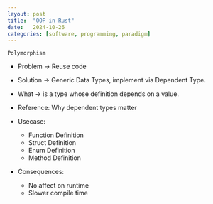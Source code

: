 ```yaml
---
layout: post
title:  "OOP in Rust"
date:   2024-10-26
categories: [software, programming, paradigm]
---
```


`Polymorphism`
- Problem -> Reuse code
- Solution -> Generic Data Types, implement via Dependent Type.
- What -> is a type whose definition depends on a value.
- Reference: Why dependent types matter
- Usecase:
    - Function Definition
    - Struct Definition
    - Enum Definition
    - Method Definition

- Consequences:
    - No affect on runtime
    - Slower compile time


